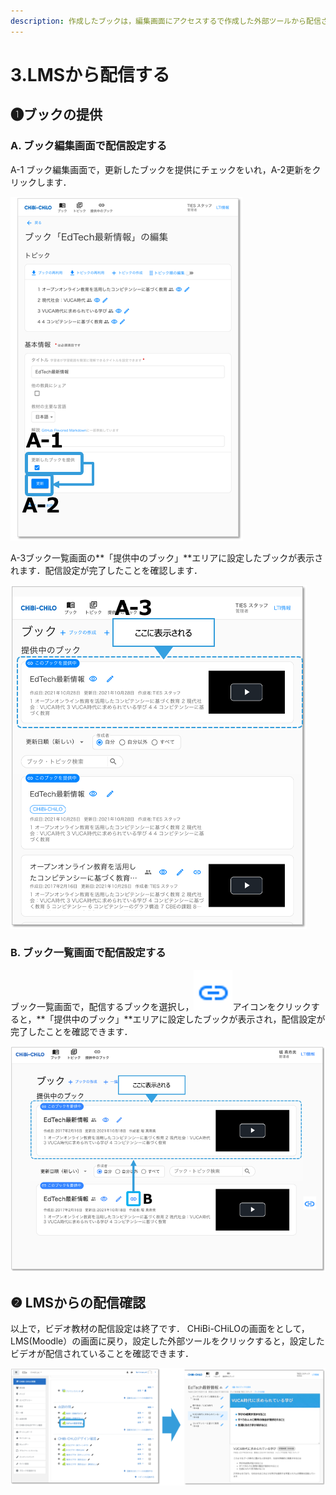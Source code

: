 ```yaml
---
description: 作成したブックは，編集画面にアクセスするで作成した外部ツールから配信されるように，リンク設定する必要があります． 配信の方法は2つあります．
---
```


# 3.LMSから配信する

## ❶ブックの提供

### **A.** ブック編集画面で配信設定する

A-1 ブック編集画面で，更新したブックを提供にチェックをいれ，A-2更新をクリックします．&#x20;

![](<../.gitbook/assets/image (324).png>)

A-3ブック一覧画面の**「提供中のブック」**エリアに設定したブックが表示されます．配信設定が完了したことを確認します．

![](<../.gitbook/assets/image (66) (1).png>)

### B. ブック一覧画面で配信設定する

ブック一覧画面で，配信するブックを選択し，<img src="../.gitbook/assets/image (415).png" alt="" data-size="line">アイコンをクリックすると，**「提供中のブック」**エリアに設定したブックが表示され，配信設定が完了したことを確認できます．

![](<../.gitbook/assets/image (216).png>)

## ❷ LMSからの配信確認

以上で，ビデオ教材の配信設定は終了です． CHiBi-CHiLOの画面をとして，LMS(Moodle）の画面に戻り，設定した外部ツールをクリックすると，設定したビデオが配信されていることを確認できます．

![](<../.gitbook/assets/image (81).png>)
